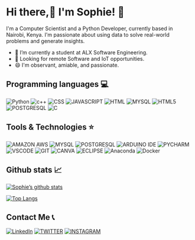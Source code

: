  
# Hi there,:wave: I'm Sophie! :hugs:

I'm a Computer Scientist and a Python Developer, currently based in Nairobi, Kenya. I'm passionate about using data to solve real-world problems and generate insights.
 * 🔭 I’m currently a student at ALX Software Engineering.
 * 🌼 Looking for remote Software and IoT opportunities.
 * 😄 I'm observant, amiable, and passionate.
 
 ## Programming languages :computer:
  ![Python](https://img.shields.io/badge/Python-3776AB?style=for-the-badge&logo=python&logoColor=white) ![c++](https://img.shields.io/badge/C%2B%2B-00599C?style=for-the-badge&logo=c%2B%2B&logoColor=white) ![CSS](https://img.shields.io/badge/CSS-239120?&style=for-the-badge&logo=css3&logoColor=white) ![JAVASCRIPT](https://img.shields.io/badge/JavaScript-323330?style=for-the-badge&logo=javascript&logoColor=F7DF1E) ![HTML](https://img.shields.io/badge/HTML-239120?style=for-the-badge&logo=html5&logoColor=white) ![MYSQL](https://img.shields.io/badge/MySQL-00000F?style=for-the-badge&logo=mysql&logoColor=white) ![HTML5](https://img.shields.io/badge/HTML5-E34F26?style=for-the-badge&logo=html5&logoColor=white) ![POSTGRESQL](https://img.shields.io/badge/PostgreSQL-316192?style=for-the-badge&logo=postgresql&logoColor=white) ![C](https://img.shields.io/badge/C-00599C?style=for-the-badge&logo=c&logoColor=white)
  


## Tools & Technologies :star:

![AMAZON AWS](https://img.shields.io/badge/Amazon_AWS-FF9900?style=for-the-badge&logo=amazonaws&logoColor=white) ![MYSQL](https://img.shields.io/badge/MySQL-005C84?style=for-the-badge&logo=mysql&logoColor=white) ![POSTGRESQL](https://img.shields.io/badge/PostgreSQL-316192?style=for-the-badge&logo=postgresql&logoColor=white) ![ARDUINO IDE](https://img.shields.io/badge/Arduino_IDE-00979D?style=for-the-badge&logo=arduino&logoColor=white) ![PYCHARM](https://img.shields.io/badge/PyCharm-000000.svg?&style=for-the-badge&logo=PyCharm&logoColor=white) ![VSCODE](https://img.shields.io/badge/Visual_Studio_Code-0078D4?style=for-the-badge&logo=visual%20studio%20code&logoColor=white) ![GIT](https://img.shields.io/badge/GIT-E44C30?style=for-the-badge&logo=git&logoColor=white) ![CANVA](https://img.shields.io/badge/Canva-%2300C4CC.svg?&style=for-the-badge&logo=Canva&logoColor=white) ![ECLIPSE](https://img.shields.io/badge/Eclipse-2C2255?style=for-the-badge&logo=eclipse&logoColor=white) ![Anaconda](https://img.shields.io/badge/Anaconda-%2344A833.svg?style=for-the-badge&logo=anaconda&logoColor=white) ![Docker](https://img.shields.io/badge/docker-%230db7ed.svg?style=for-the-badge&logo=docker&logoColor=white)
  
## Github stats 📈

[![Sophie’s github stats](https://github-readme-stats.vercel.app/api?username=Sophie77shalom)](https://github.com/Sophie77shalom)

[![Top Langs](https://github-readme-stats.vercel.app/api/top-langs/?username=Sophie77shalom&layout=compact)](https://github.com/Sophie77shalom)

 
## Contact Me :telephone_receiver:

[![LinkedIn](https://img.shields.io/badge/LinkedIn-0077B5?style=for-the-badge&logo=linkedin&logoColor=white)](https://www.linkedin.com/in/sophie-jeptoo-0435bb240/) [![TWITTER](https://img.shields.io/badge/Twitter-1DA1F2?style=for-the-badge&logo=twitter&logoColor=white)](https://twitter.com/Sophieshalom12) [![INSTAGRAM](https://img.shields.io/badge/Instagram-E4405F?style=for-the-badge&logo=instagram&logoColor=white)](https://www.instagram.com/shalom3527/)

